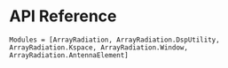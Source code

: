 # API Reference

```@autodocs
Modules = [ArrayRadiation, ArrayRadiation.DspUtility, ArrayRadiation.Kspace, ArrayRadiation.Window, ArrayRadiation.AntennaElement]
```
